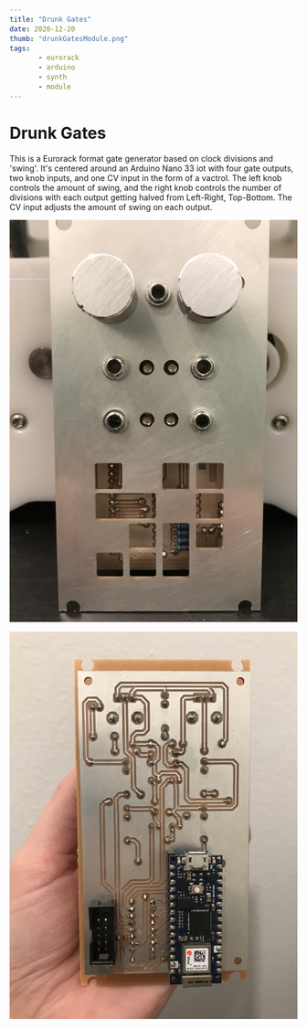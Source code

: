 ```yaml
---
title: "Drunk Gates"
date: 2020-12-20
thumb: "drunkGatesModule.png"
tags: 
       - eurorack 
       - arduino 
       - synth
       - module
---
```


# Drunk Gates

This is a Eurorack format gate generator based on clock divisions and 'swing'.  It's centered around an Arduino Nano 33 iot with four gate outputs, two knob inputs, and one CV input in the form of a vactrol. The left knob controls the amount of swing, and the right knob controls the number of divisions with each output getting halved from Left-Right, Top-Bottom.  The CV input adjusts the amount of swing on each output.

![The completed Drunk Gates module standing up on a table](https://github.com/jps723/gridSite/blob/master/src/posts/img/drunkGatesModule.png)

![The board is held upside down in a hand showing the circuit board traces and the Arduino Nano 33 IoT](https://github.com/jps723/gridSite/blob/master/src/posts/img/drunkGatesBottomSide.png)



